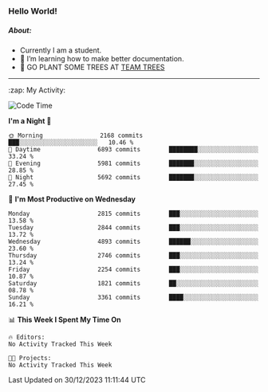 ### Hello World!

##### About:
- Currently I am a student.
- 🌱 I’m learning how to make better documentation.
- 🌱 GO PLANT SOME TREES AT [TEAM TREES](https://teamtrees.org/)

---
  <summary>:zap: My Activity:</summary>
  
<!--START_SECTION:waka-->
![Code Time](http://img.shields.io/badge/Code%20Time-1%2C267%20hrs%2050%20mins-blue)

**I'm a Night 🦉** 

```text
🌞 Morning                2168 commits        ███░░░░░░░░░░░░░░░░░░░░░░   10.46 % 
🌆 Daytime                6893 commits        ████████░░░░░░░░░░░░░░░░░   33.24 % 
🌃 Evening                5981 commits        ███████░░░░░░░░░░░░░░░░░░   28.85 % 
🌙 Night                  5692 commits        ███████░░░░░░░░░░░░░░░░░░   27.45 % 
```
📅 **I'm Most Productive on Wednesday** 

```text
Monday                   2815 commits        ███░░░░░░░░░░░░░░░░░░░░░░   13.58 % 
Tuesday                  2844 commits        ███░░░░░░░░░░░░░░░░░░░░░░   13.72 % 
Wednesday                4893 commits        ██████░░░░░░░░░░░░░░░░░░░   23.60 % 
Thursday                 2746 commits        ███░░░░░░░░░░░░░░░░░░░░░░   13.24 % 
Friday                   2254 commits        ███░░░░░░░░░░░░░░░░░░░░░░   10.87 % 
Saturday                 1821 commits        ██░░░░░░░░░░░░░░░░░░░░░░░   08.78 % 
Sunday                   3361 commits        ████░░░░░░░░░░░░░░░░░░░░░   16.21 % 
```


📊 **This Week I Spent My Time On** 

```text
🔥 Editors: 
No Activity Tracked This Week

🐱‍💻 Projects: 
No Activity Tracked This Week
```


 Last Updated on 30/12/2023 11:11:44 UTC
<!--END_SECTION:waka-->
